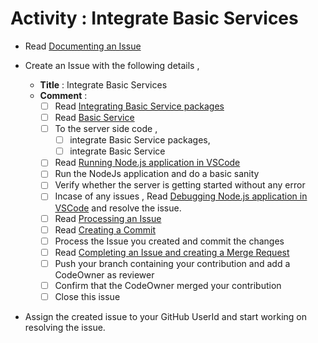# Activity : Integrate Basic Services

* Read [Documenting an Issue](https://github.com/openBackhaul/ApplicationPattern/blob/develop/doc/PreparingSpecifying/DocumentingAnIssue/DocumentingAnIssue.md)
  
* Create an Issue with the following details , 
  * **Title** : Integrate Basic Services
  * **Comment** :
    - [ ] Read [Integrating Basic Service packages](https://github.com/openBackhaul/ApplicationPattern/blob/develop/doc/ImplementingApplications/Steps2IntegrateBasicServicesPackage/Steps2IntegrateBasicServicesPackage.md)
    - [ ] Read [Basic Service ](https://github.com/openBackhaul/ApplicationPattern/blob/develop/doc/ImplementingApplications/Steps2IntegrateBasicServices/Steps2IntegrateBasicServices.md)
    - [ ] To the server side code , 
      - [ ] integrate Basic Service packages,
      - [ ] integrate Basic Service
    - [ ] Read [Running Node.js application in VSCode](https://github.com/openBackhaul/ApplicationPattern/blob/develop/doc/PreparingSpecifying/Steps2RunNodeJs/Steps2RunNodeJs.md)
    - [ ] Run the NodeJs application and do a basic sanity  
    - [ ] Verify whether the server is getting started without any error
    - [ ]  Incase of any issues , Read [Debugging Node.js application in VSCode](https://github.com/openBackhaul/ApplicationPattern/blob/develop/doc/PreparingSpecifying/Steps2DebugNodeJs/Steps2DebugNodeJs.md) and resolve the issue.
    - [ ] Read [Processing an Issue](https://github.com/openBackhaul/ApplicationPattern/blob/develop/doc/PreparingSpecifying/ProcessingAnIssue/ProcessingAnIssue.md)
    - [ ] Read [Creating a Commit](https://github.com/openBackhaul/ApplicationPattern/blob/develop/doc/PreparingSpecifying/CreatingCommit/CreatingCommit.md)
    - [ ] Process the Issue you created and commit the changes
    - [ ] Read [Completing an Issue and creating a Merge Request](https://github.com/openBackhaul/ApplicationPattern/blob/develop/doc/PreparingSpecifying/CreatingMergeRequest/CreatingMergeRequest.md)
    - [ ] Push your branch containing your contribution and add a CodeOwner as reviewer
    - [ ] Confirm that the CodeOwner merged your contribution 
    - [ ] Close this issue

* Assign the created issue to your GitHub UserId and start working on resolving the issue.
